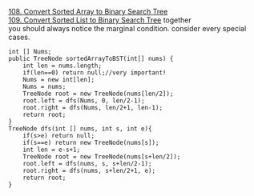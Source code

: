 [108. Convert Sorted Array to Binary Search Tree](https://leetcode.com/problems/convert-sorted-array-to-binary-search-tree/description/)<br>
[109. Convert Sorted List to Binary Search Tree](https://leetcode.com/problems/convert-sorted-list-to-binary-search-tree/description/) together<br>
you should always notice the marginal condition. consider every special cases.
```
int [] Nums;
public TreeNode sortedArrayToBST(int[] nums) {
    int len = nums.length;
    if(len==0) return null;//very important!
    Nums = new int[len];
    Nums = nums;
    TreeNode root = new TreeNode(nums[len/2]);
    root.left = dfs(Nums, 0, len/2-1);
    root.right = dfs(Nums, len/2+1, len-1);
    return root;
}
TreeNode dfs(int [] nums, int s, int e){
    if(s>e) return null;
    if(s==e) return new TreeNode(nums[s]);
    int len = e-s+1;
    TreeNode root = new TreeNode(nums[s+len/2]);
    root.left = dfs(nums, s, s+len/2-1);
    root.right = dfs(nums, s+len/2+1, e);
    return root;
}
```



